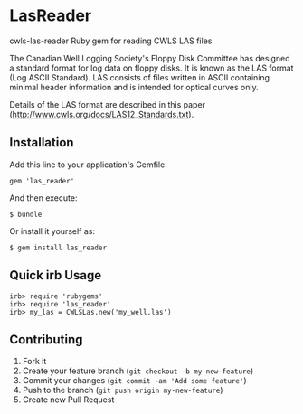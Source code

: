 # LasReader

cwls-las-reader
Ruby gem for reading CWLS LAS files

The Canadian Well Logging Society's Floppy Disk Committee has designed a standard format for log data on floppy disks. It is known as the LAS format (Log ASCII Standard). LAS consists of files written in ASCII containing minimal header information and is intended for optical curves only.

Details of the LAS format are described in this paper (http://www.cwls.org/docs/LAS12_Standards.txt).

## Installation

Add this line to your application's Gemfile:

    gem 'las_reader'

And then execute:

    $ bundle

Or install it yourself as:

    $ gem install las_reader

## Quick irb Usage
    
    irb> require 'rubygems'
    irb> require 'las_reader'
    irb> my_las = CWLSLas.new('my_well.las')

## Contributing

1. Fork it
2. Create your feature branch (`git checkout -b my-new-feature`)
3. Commit your changes (`git commit -am 'Add some feature'`)
4. Push to the branch (`git push origin my-new-feature`)
5. Create new Pull Request
